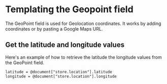 # Templating the Geopoint field

The GeoPoint field is used for Geolocation coordinates. It works by adding coordinates or by pasting a Google Maps URL.

## Get the latitude and longitude values

Here's an example of how to retrieve the latitude the longitude values from the GeoPoint field.

```
latitude = @document["store.location"].latitude
longitude = @document["store.location"].longitude
```
